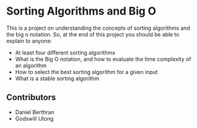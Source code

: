 # Sorting Algorithms and Big O

This is a project on understanding the concepts of sorting algorithms and the big o notation. So, at the end of this project you should be able to explain to anyone:
* At least four different sorting algorithms
* What is the Big O notation, and how to evaluate the time complexity of an algorithm
* How to select the best sorting algorithm for a given input
* What is a stable sorting algorithm



## Contributors
* Daniel Berthran
* Godswill Utong
